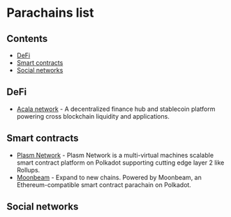 # Parachains list

## Contents

- [DeFi](#defi)
- [Smart contracts](#smart-contracts)
- [Social networks](#social-networks)

## DeFi

- [Acala network](https://acala.network/) - A decentralized finance hub and stablecoin platform powering cross blockchain liquidity and applications.

## Smart contracts

- [Plasm Network](https://www.plasmnet.io/) - Plasm Network is a multi-virtual machines scalable smart contract platform on Polkadot supporting cutting edge layer 2 like Rollups.
- [Moonbeam](https://acala.network/) - Expand to new chains. Powered by Moonbeam, an Ethereum-compatible smart contract parachain on Polkadot.

## Social networks
